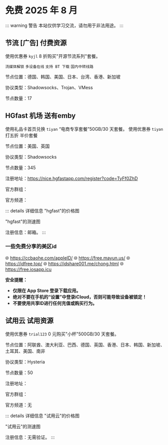 # 免费 2025 年 8 月

::: warning 警告
本站仅供学习交流，请勿用于非法用途。
:::



## 节流  [广告] 付费资源

使用优惠券 `kyjl` 8 折购买"开源节流系列"套餐。

`流媒体解锁` `多设备在线` `支持 BT 下载` `国内中转线路`

节点位置：德国、韩国、美国、日本、台湾、香港、新加坡

协议类型：Shadowsocks、Trojan、VMess

节点数量：17


## HGfast 机场 送有emby

使用礼品卡首页兑换 `tiyan` “电商专享套餐”50GB️/30 天套餐。
使用优惠券 `tiyan` 打五折 半价套餐

节点位置：美国、英国

协议类型：Shadowsocks

节点数量：345

注册地址：https://nice.hgfastapp.com/register?code=TyFf0ZhD

官方群组：

官方频道：

::: details 详细信息
"hgfast"的价格图

"hgfast"的测速图

注册信息：邮箱。
:::


### 一些免费分享的美区id

🌐 https://ccbaohe.com/appleID/
🌐 https://free.mayun.us/
🌐 https://idfree.top/
🌐 https://idshare001.me/chong.html
🌐 https://free.iosapp.icu

**安全提醒：**
- **仅限在 App Store 登录下载应用。**
- **绝对不要在手机的“设置”中登录iCloud，否则可能导致设备被锁定！**
- **不要使用共享ID进行任何充值或购买行为。**

## 试用云 试用资源

使用优惠券 `trial123` 0 元购买"小杯"500GB️/30 天套餐。

节点位置：阿联酋、澳大利亚、巴西、德国、英国、香港、日本、韩国、新加坡、土耳其、美国、南非

协议类型：Hysteria

节点数量：50

注册地址：

官方群组：

官方频道：无

::: details 详细信息
"试用云"的价格图

"试用云"的测速图

注册信息：无需验证。
:::



